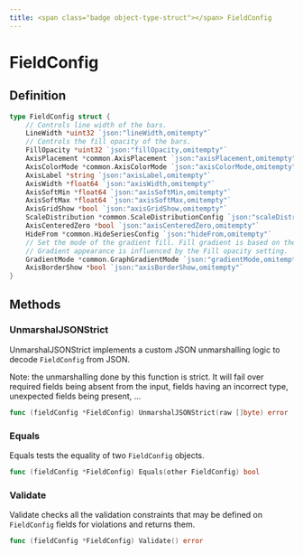 ```yaml
---
title: <span class="badge object-type-struct"></span> FieldConfig
---
```

# <span class="badge object-type-struct"></span> FieldConfig

## Definition

```go
type FieldConfig struct {
    // Controls line width of the bars.
    LineWidth *uint32 `json:"lineWidth,omitempty"`
    // Controls the fill opacity of the bars.
    FillOpacity *uint32 `json:"fillOpacity,omitempty"`
    AxisPlacement *common.AxisPlacement `json:"axisPlacement,omitempty"`
    AxisColorMode *common.AxisColorMode `json:"axisColorMode,omitempty"`
    AxisLabel *string `json:"axisLabel,omitempty"`
    AxisWidth *float64 `json:"axisWidth,omitempty"`
    AxisSoftMin *float64 `json:"axisSoftMin,omitempty"`
    AxisSoftMax *float64 `json:"axisSoftMax,omitempty"`
    AxisGridShow *bool `json:"axisGridShow,omitempty"`
    ScaleDistribution *common.ScaleDistributionConfig `json:"scaleDistribution,omitempty"`
    AxisCenteredZero *bool `json:"axisCenteredZero,omitempty"`
    HideFrom *common.HideSeriesConfig `json:"hideFrom,omitempty"`
    // Set the mode of the gradient fill. Fill gradient is based on the line color. To change the color, use the standard color scheme field option.
    // Gradient appearance is influenced by the Fill opacity setting.
    GradientMode *common.GraphGradientMode `json:"gradientMode,omitempty"`
    AxisBorderShow *bool `json:"axisBorderShow,omitempty"`
}
```
## Methods

### <span class="badge object-method"></span> UnmarshalJSONStrict

UnmarshalJSONStrict implements a custom JSON unmarshalling logic to decode `FieldConfig` from JSON.

Note: the unmarshalling done by this function is strict. It will fail over required fields being absent from the input, fields having an incorrect type, unexpected fields being present, …

```go
func (fieldConfig *FieldConfig) UnmarshalJSONStrict(raw []byte) error
```

### <span class="badge object-method"></span> Equals

Equals tests the equality of two `FieldConfig` objects.

```go
func (fieldConfig *FieldConfig) Equals(other FieldConfig) bool
```

### <span class="badge object-method"></span> Validate

Validate checks all the validation constraints that may be defined on `FieldConfig` fields for violations and returns them.

```go
func (fieldConfig *FieldConfig) Validate() error
```

